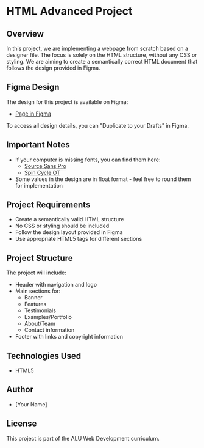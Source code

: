 # HTML Advanced Project

## Overview
In this project, we are implementing a webpage from scratch based on a designer file. The focus is solely on the HTML structure, without any CSS or styling. We are aiming to create a semantically correct HTML document that follows the design provided in Figma.

## Figma Design
The design for this project is available on Figma:
- [Page in Figma](https://www.figma.com/file/dyYL6Ku4WG7vsdpwvlcJZC/Homepage?type=design&node-id=0-1&mode=design)

To access all design details, you can "Duplicate to your Drafts" in Figma.

## Important Notes
- If your computer is missing fonts, you can find them here:
    - [Source Sans Pro](https://www.fontsquirrel.com/fonts/source-sans-pro)
    - [Spin Cycle OT](https://www.fontsquirrel.com/fonts/spin-cycle-ot)
- Some values in the design are in float format - feel free to round them for implementation

## Project Requirements
- Create a semantically valid HTML structure
- No CSS or styling should be included
- Follow the design layout provided in Figma
- Use appropriate HTML5 tags for different sections

## Project Structure
The project will include:
- Header with navigation and logo
- Main sections for:
    - Banner
    - Features
    - Testimonials
    - Examples/Portfolio
    - About/Team
    - Contact information
- Footer with links and copyright information

## Technologies Used
- HTML5

## Author
- [Your Name]

## License
This project is part of the ALU Web Development curriculum.